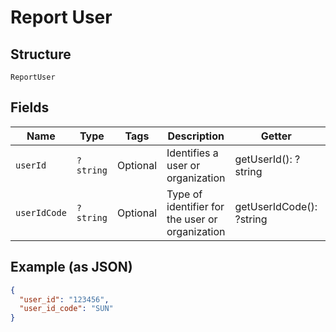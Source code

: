 
# Report User

## Structure

`ReportUser`

## Fields

| Name | Type | Tags | Description | Getter | Setter |
|  --- | --- | --- | --- | --- | --- |
| `userId` | `?string` | Optional | Identifies a user or organization | getUserId(): ?string | setUserId(?string userId): void |
| `userIdCode` | `?string` | Optional | Type of identifier for the user or organization | getUserIdCode(): ?string | setUserIdCode(?string userIdCode): void |

## Example (as JSON)

```json
{
  "user_id": "123456",
  "user_id_code": "SUN"
}
```

